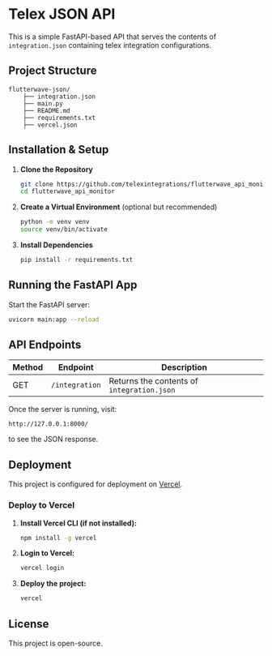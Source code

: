 # Telex JSON API

This is a simple FastAPI-based API that serves the contents of `integration.json` containing telex integration configurations.

## Project Structure
```
flutterwave-json/
    ├── integration.json
    ├── main.py
    ├── README.md
    ├── requirements.txt
    ├── vercel.json
```

## Installation & Setup

1. **Clone the Repository**
   ```sh
   git clone https://github.com/telexintegrations/flutterwave_api_monitor
   cd flutterwave_api_monitor
   ```

2. **Create a Virtual Environment** (optional but recommended)
   ```sh
   python -m venv venv
   source venv/bin/activate
   ```

3. **Install Dependencies**
   ```sh
   pip install -r requirements.txt
   ```

## Running the FastAPI App

Start the FastAPI server:
```sh
uvicorn main:app --reload
```

## API Endpoints

| Method | Endpoint | Description |
|--------|---------|-------------|
| GET    | `/integration`     | Returns the contents of `integration.json` |

Once the server is running, visit:
```
http://127.0.0.1:8000/
```
to see the JSON response.

## Deployment

This project is configured for deployment on [Vercel](https://vercel.com/).

### Deploy to Vercel

1. **Install Vercel CLI (if not installed):**
   ```sh
   npm install -g vercel
   ```
2. **Login to Vercel:**
   ```sh
   vercel login
   ```
3. **Deploy the project:**
   ```sh
   vercel
   ```

## License

This project is open-source.